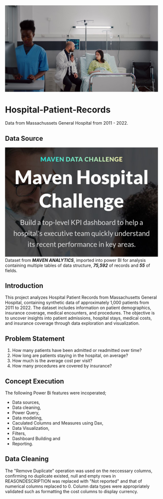 ![](Intro_image.jpg)
# Hospital-Patient-Records
Data from Massachussets General Hospital from 2011 - 2022.

## Data Source
![](Data_source.png)
Dataset from **_MAVEN ANALYTICS_**, imported into power BI for analysis containing multiple tables of data structure, **_75,592_** of records and **_55_** of fields.

## Introduction
This project analyzes Hospital Patient Records from Massachusetts General Hospital, containing synthetic data of approximately 1,000 patients from 2011 to 2022. The dataset includes information on patient demographics, insurance coverage, medical encounters, and procedures. The objective is to uncover insights into patient admissions, hospital stays, medical costs, and insurance coverage through data exploration and visualization.

## Problem Statement
1. How many patients have been admitted or readmitted over time?
2. How long are patients staying in the hospital, on average?
3. How much is the average cost per visit?
4. How many procedures are covered by insurance?

## Concept Execution
The following Power Bi features were incoperated;

- Data sources,
- Data cleaning,
- Power Query,
- Data modeling,
- Caculated Columns and Measures using Dax,
- Data Visualization,
- Filters,
- Dashboard Building and
- Reporting.

## Data Cleaning
The "Remove Duplicate" operation was used on the neccessary columns, confirming no duplicate existed, null and empty rows in REASONDESCRIPTION was replaced with "Not reported" and that of numerical columns replaced to 0. Column data types were appropriately validated such as formatting the cost columns to display currency.

